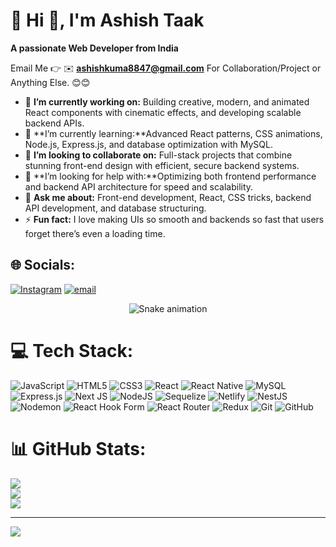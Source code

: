 # 💫 Hi 👋, I'm Ashish Taak
**A passionate Web Developer from India**

Email Me 👉 ✉️ **ashishkuma8847@gmail.com** For Collaboration/Project or Anything Else. 😊😊

- 🔭 **I’m currently working on:** Building creative, modern, and animated React components with cinematic effects, and developing scalable backend APIs.
- 🌱 **I’m currently learning:**Advanced React patterns, CSS animations, Node.js, Express.js, and database optimization with MySQL.
- 👯 **I’m looking to collaborate on:** Full-stack projects that combine stunning front-end design with efficient, secure backend systems.
- 🤔 **I’m looking for help with:**Optimizing both frontend performance and backend API architecture for speed and scalability.
- 💬 **Ask me about:** Front-end development, React, CSS tricks, backend API development, and database structuring.
- ⚡ **Fun fact:** I love making UIs so smooth and backends so fast that users forget there’s even a loading time.

## 🌐 Socials:
[![Instagram](https://img.shields.io/badge/Instagram-%23E4405F.svg?logo=Instagram&logoColor=white)](https://instagram.com/_ashsih_taak_) [![email](https://img.shields.io/badge/Email-D14836?logo=gmail&logoColor=white)](mailto:ashishkuma8847@gmail.com) 
<!-- Snake Game Repo View -->

<div align="center">
  <img src="https://profile-readme-generator.com/assets/snake.svg" alt="Snake animation" />
</div>

# 💻 Tech Stack:
![JavaScript](https://img.shields.io/badge/javascript-%23323330.svg?style=for-the-badge&logo=javascript&logoColor=%23F7DF1E) ![HTML5](https://img.shields.io/badge/html5-%23E34F26.svg?style=for-the-badge&logo=html5&logoColor=white) ![CSS3](https://img.shields.io/badge/css3-%231572B6.svg?style=for-the-badge&logo=css3&logoColor=white) ![React](https://img.shields.io/badge/react-%2320232a.svg?style=for-the-badge&logo=react&logoColor=%2361DAFB) ![React Native](https://img.shields.io/badge/react_native-%2320232a.svg?style=for-the-badge&logo=react&logoColor=%2361DAFB) ![MySQL](https://img.shields.io/badge/mysql-4479A1.svg?style=for-the-badge&logo=mysql&logoColor=white) ![Express.js](https://img.shields.io/badge/express.js-%23404d59.svg?style=for-the-badge&logo=express&logoColor=%2361DAFB) ![Next JS](https://img.shields.io/badge/Next-black?style=for-the-badge&logo=next.js&logoColor=white) ![NodeJS](https://img.shields.io/badge/node.js-6DA55F?style=for-the-badge&logo=node.js&logoColor=white) ![Sequelize](https://img.shields.io/badge/Sequelize-52B0E7?style=for-the-badge&logo=Sequelize&logoColor=white) ![Netlify](https://img.shields.io/badge/netlify-%23000000.svg?style=for-the-badge&logo=netlify&logoColor=#00C7B7) ![NestJS](https://img.shields.io/badge/nestjs-%23E0234E.svg?style=for-the-badge&logo=nestjs&logoColor=white) ![Nodemon](https://img.shields.io/badge/NODEMON-%23323330.svg?style=for-the-badge&logo=nodemon&logoColor=%BBDEAD) ![React Hook Form](https://img.shields.io/badge/React%20Hook%20Form-%23EC5990.svg?style=for-the-badge&logo=reacthookform&logoColor=white) ![React Router](https://img.shields.io/badge/React_Router-CA4245?style=for-the-badge&logo=react-router&logoColor=white) ![Redux](https://img.shields.io/badge/redux-%23593d88.svg?style=for-the-badge&logo=redux&logoColor=white) ![Git](https://img.shields.io/badge/git-%23F05033.svg?style=for-the-badge&logo=git&logoColor=white) ![GitHub](https://img.shields.io/badge/github-%23121011.svg?style=for-the-badge&logo=github&logoColor=white)
# 📊 GitHub Stats:
![](https://github-readme-stats.vercel.app/api?username=ashishkuma8847&theme=ambient_gradient&hide_border=false&include_all_commits=true&count_private=true)<br/>
![](https://nirzak-streak-stats.vercel.app/?user=ashishkuma8847&theme=ambient_gradient&hide_border=false)<br/>
![](https://github-readme-stats.vercel.app/api/top-langs/?username=ashishkuma8847&theme=ambient_gradient&hide_border=false&include_all_commits=true&count_private=true&layout=compact)

---
[![](https://visitcount.itsvg.in/api?id=ashishkuma8847&icon=5&color=8)](https://visitcount.itsvg.in)

<!-- Proudly created with GPRM ( https://gprm.itsvg.in ) -->
